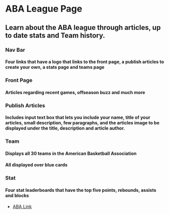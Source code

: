 # ABA League Page

## Learn about the ABA league through articles, up to date stats and Team history.
### Nav Bar
#### Four links that have a logo that links to the front page, a publish articles to create your own, a stats page and teams page

### Front Page 

#### Articles regarding recent games, offseason buzz and much more


### Publish Articles
#### Includes input text box that lets you include your name, title of your articles, small description, few paragraphs, and the articles image to be displayed under the title, description and article author.

### Team
#### Displays all 30 teams in the American Basketball Association
#### All displayed over blue cards

### Stat
#### Four stat leaderboards that have the top five points, rebounds, assists and blocks


* [ABA Link](http://aba-league.surge.sh/) 
